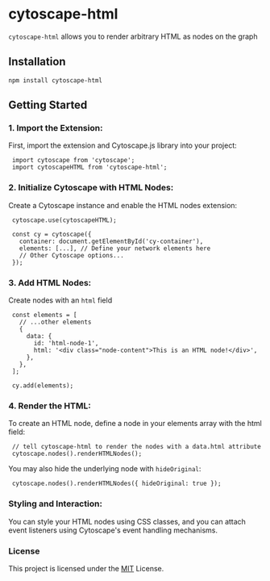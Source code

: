 # cytoscape-html
`cytoscape-html` allows you to render arbitrary HTML as nodes on the graph

## Installation  
`npm install cytoscape-html`

## Getting Started
### 1. Import the Extension:
   First, import the extension and Cytoscape.js library into your project:
   ```
    import cytoscape from 'cytoscape';
    import cytoscapeHTML from 'cytoscape-html';
   ```

### 2.  Initialize Cytoscape with HTML Nodes:
   Create a Cytoscape instance and enable the HTML nodes extension:
   ```
    cytoscape.use(cytoscapeHTML);
   
    const cy = cytoscape({
      container: document.getElementById('cy-container'),
      elements: [...], // Define your network elements here
      // Other Cytoscape options...
    });
   ```


### 3.  Add HTML Nodes:
  Create nodes with an `html` field  
  ```
   const elements = [
     // ...other elements
     {
       data: {
         id: 'html-node-1',
         html: '<div class="node-content">This is an HTML node!</div>',
       },
     },
   ];
   
   cy.add(elements);
  ```

### 4.  Render the HTML:
  To create an HTML node, define a node in your elements array with the html field:  
  ```
   // tell cytoscape-html to render the nodes with a data.html attribute
   cytoscape.nodes().renderHTMLNodes();
  ```
  You may also hide the underlying node with `hideOriginal`:  
  ```
   cytoscape.nodes().renderHTMLNodes({ hideOriginal: true });
  ```

### Styling and Interaction:
You can style your HTML nodes using CSS classes, and you can attach event listeners using Cytoscape's event handling mechanisms.

### License
This project is licensed under the [MIT](https://github.com/BradyDouthit/cytoscape-html/blob/main/LICENSE) License.
